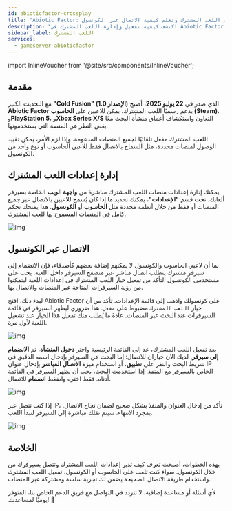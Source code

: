 ```yaml
---
id: abioticfactor-crossplay
title: "Abiotic Factor: إعداد دعم اللعب المشترك وتعلم كيفية الاتصال عبر الكونسول"
description: "اكتشف كيفية تفعيل وإدارة اللعب المشترك في Abiotic Factor لتجربة متعددة اللاعبين سلسة عبر الحاسوب والكونسول → تعلّم المزيد الآن"
sidebar_label: اللعب المشترك
services:
  - gameserver-abioticfactor
---
```


import InlineVoucher from '@site/src/components/InlineVoucher';

## مقدمة

مع التحديث الكبير **"Cold Fusion" (الإصدار 1.0)** الذي صدر في **22 يوليو 2025**، أصبح **Abiotic Factor** يدعم رسميًا اللعب المشترك. يمكن للاعبين على **الحاسوب (Steam)**، و**PlayStation 5**، و**Xbox Series X/S** التعاون واستكشاف أعماق منشأة البحث معًا بغض النظر عن المنصة التي يستخدمونها.

اللعب المشترك مفعل تلقائيًا لجميع المنصات المدعومة. وإذا لزم الأمر، يمكن تقييد الوصول لمنصات محددة، مثل السماح بالاتصال فقط للاعبي الحاسوب أو نوع واحد من الكونسول.

<InlineVoucher />

## إدارة إعدادات اللعب المشترك

يمكنك إدارة إعدادات منصات اللعب المشترك مباشرة من **واجهة الويب** الخاصة بسيرفر ألعابك. تحت قسم **"الإعدادات"**، يمكنك تحديد ما إذا كان يُسمح للاعبين بالاتصال عبر جميع المنصات أو فقط من خلال أنظمة محددة مثل **الحاسوب** أو **الكونسول**. هذا يمنحك تحكم كامل في المنصات المسموح بها للعب المشترك.

![img](https://screensaver01.zap-hosting.com/index.php/s/GbP69ZKBnsQC3J4/preview)

## الاتصال عبر الكونسول

بما أن لاعبي الحاسوب والكونسول لا يمكنهم إضافة بعضهم كأصدقاء، فإن الانضمام إلى سيرفر مشترك يتطلب اتصال مباشر عبر متصفح السيرفر داخل اللعبة. يجب على مستخدمي الكونسول التأكد من تفعيل خيار اللعب المشترك في إعدادات اللعبة ليتمكنوا من رؤية السيرفرات المتاحة عبر المنصات والاتصال بها.

لبدء ذلك، افتح Abiotic Factor على كونسولك واذهب إلى قائمة الإعدادات. تأكد من أن خيار `اللعب المشترك` مضبوط على `مفعل`. هذا ضروري ليظهر السيرفر في قائمة السيرفرات عند البحث عبر المنصات. عادةً ما يُطلب منك تفعيل هذا الخيار عند تشغيل اللعبة لأول مرة.

![img](https://screensaver01.zap-hosting.com/index.php/s/WBZ9bntNTRZ5SRg/preview)

بعد تفعيل اللعب المشترك، عد إلى القائمة الرئيسية واختر **دخول المنشأة**، ثم **الانضمام إلى سيرفر**. لديك الآن خياران للاتصال: إما البحث عن السيرفر بإدخال اسمه الدقيق في شريط البحث والنقر على **تطبيق**، أو استخدام ميزة **الاتصال المباشر** بإدخال عنوان IP الخاص بالسيرفر مع المنفذ. إذا استخدمت البحث، يجب أن يظهر السيرفر في القائمة أدناه. فقط اختره واضغط **انضمام** للاتصال.

![img](https://screensaver01.zap-hosting.com/index.php/s/GDwMiQbxak3bqgd/preview)

إذا كنت تتصل عبر IP، تأكد من إدخال العنوان والمنفذ بشكل صحيح لضمان نجاح الاتصال. بمجرد الانتهاء، سيتم نقلك مباشرة إلى السيرفر لتبدأ اللعب.

![img](https://screensaver01.zap-hosting.com/index.php/s/GEn69G86bEe65zA/preview)

## الخلاصة

بهذه الخطوات، أصبحت تعرف كيف تدير إعدادات اللعب المشترك وتتصل بسيرفرك من خلال الكونسول. سواء كنت تلعب على الحاسوب أو الكونسول، تفعيل اللعب المشترك واستخدام طريقة الاتصال الصحيحة يضمن لك تجربة سلسة ومشتركة عبر المنصات.

لأي أسئلة أو مساعدة إضافية، لا تتردد في التواصل مع فريق الدعم الخاص بنا، المتوفر يوميًا لمساعدتك! 🙂

<InlineVoucher />